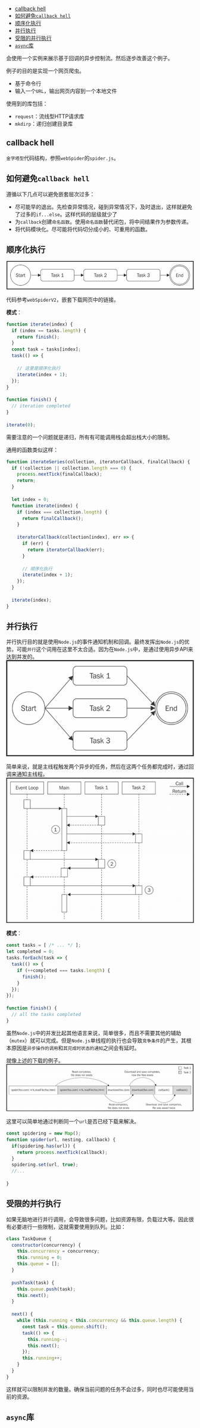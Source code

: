 <!-- TOC -->

- [callback hell](#callback-hell)
- [如何避免`callback hell`](#如何避免callback-hell)
- [顺序化执行](#顺序化执行)
- [并行执行](#并行执行)
- [受限的并行执行](#受限的并行执行)
- [`async`库](#async库)

<!-- /TOC -->

会使用一个实例来展示基于回调的异步控制流。然后逐步改善这个例子。

例子的目的是实现一个网页爬虫。
- 基于命令行
- 输入一个`URL`，输出网页内容到一个本地文件

使用到的库包括：
- `request`：流线型HTTP请求库
- `mkdirp`：递归创建目录库

## callback hell
`金字塔型`代码结构，参照`webSpider`的`spider.js`。

## 如何避免`callback hell`
遵循以下几点可以避免嵌套层次过多：
- 尽可能早的退出。先检查异常情况，碰到异常情况下，及时退出，这样就避免了过多的`if...else`。这样代码的层级就少了
- 为`callback`创建`命名函数`。使用`命名函数`替代闭包，将中间结果作为参数传递。
- 将代码模块化。尽可能将代码切分成小的、可重用的函数。

## 顺序化执行
![sequential](./static/sequential.png)

代码参考`webSpiderV2`，嵌套下载网页中的链接。

__模式__：
```js
function iterate(index) {
  if (index == tasks.length) {
    return finish();
  }
  const task = tasks[index];
  task(() => {

    // 这里是顺序化执行
    iterate(index + 1);
  });
}

function finish() {
  // iteration completed
}

iterate(0);
```
需要注意的一个问题就是递归，所有有可能调用栈会超出栈大小的限制。

通用的函数类似这样：
```js
function iterateSeries(collection, iteratorCallback, finalCallback) {
  if (!collection || collection.length === 0) {
    process.nextTick(finalCallback);
    return;
  }

  let index = 0;
  function iterate(index) {
    if (index === collection.length) {
      return finalCallback();
    }

    iteratorCallback(collection[index], err => {
      if (err) {
        return iteratorCallback(err);
      }

      // 顺序化执行
      iterate(index + 1);
    });
  }

  iterate(index);
}
```

## 并行执行
并行执行目的就是使用`Node.js`的事件通知机制和回调。最终发挥出`Node.js`的优势。可能`并行`这个词用在这里不太合适。因为在`Node.js`中，是通过使用异步API来达到并发的。
![parallel](./static/parallel.png)

简单来说，就是主线程触发两个异步的任务，然后在这两个任务都完成时，通过回调来通知主线程。
![parallelTask](./static/parallelTask.png)


__模式__：
```js
const tasks = [ /* ... */ ];
let completed = 0;
tasks.forEach(task => {
  task(() => {
    if (++completed === tasks.length) {
      finish();
    }
  });
});

function finish() {
  // all the tasks completed
}
```

虽然`Node.js`中的并发比起其他语言来说，简单很多，而且不需要其他的辅助（`mutex`）就可以完成。但是`Node.js`单线程的执行也会导致`竞争条件`的产生，其根本原因是`异步操作的调用`和`其完成时状态的通知`之间会有延时。

就像上述的下载的例子。
![raceCondition](./static/raceCondition.png)

这里可以简单地通过判断同一个`url`是否已经下载来解决。
```js
const spidering = new Map();
function spider(url, nesting, callback) {
  if(spidering.has(url)) {
    return process.nextTick(callback);
  }
  spidering.set(url, true);
  //...
  
}
```

## 受限的并行执行
如果无脑地进行并行调用，会导致很多问题，比如资源有限，负载过大等。因此很有必要进行一些限制，这就需要使用到队列。比如：
```js
class TaskQueue {
  constructor(concurrency) {
    this.concurrency = concurrency;
    this.running = 0;
    this.queue = [];
  }

  pushTask(task) {
    this.queue.push(task);
    this.next();
  }

  next() {
    while (this.running < this.concurrency && this.queue.length) {
      const task = this.queue.shift();
      task(() => {
        this.running--;
        this.next();
      });
      this.running++;
    }
  }
}
```

这样就可以限制并发的数量。确保当前问题的任务不会过多，同时也尽可能使用当前的资源。


## `async`库